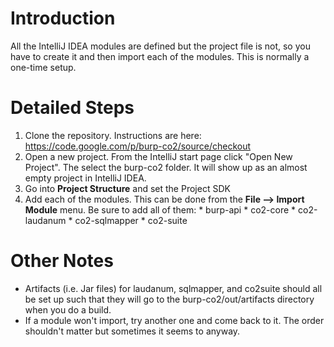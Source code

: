 # Introduction #

All the IntelliJ IDEA modules are defined but the project file is not, so you have to create it and then import each of the modules.  This is normally a one-time setup.

# Detailed Steps #

  1. Clone the repository.  Instructions are here: https://code.google.com/p/burp-co2/source/checkout
  1. Open a new project.  From the IntelliJ start page click "Open New Project".  The select the burp-co2 folder.  It will show up as an almost empty project in IntelliJ IDEA.
  1. Go into **Project Structure** and set the Project SDK
  1. Add each of the modules.  This can be done from the **File --> Import Module** menu.  Be sure to add all of them:
    * burp-api
    * co2-core
    * co2-laudanum
    * co2-sqlmapper
    * co2-suite

# Other Notes #
  * Artifacts (i.e. Jar files) for laudanum, sqlmapper, and co2suite should all be set up such that they will go to the burp-co2/out/artifacts directory when you do a build.
  * If a module won't import, try another one and come back to it.  The order shouldn't matter but sometimes it seems to anyway.